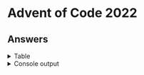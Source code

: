 # Advent of Code 2022


## Answers

<details>
<summary>Table</summary>
    <table>
        <tr>
            <th></th>
            <th>Part 1</th>
            <th>Part 2</th>
        </tr>
        <tr>
            <td><a href="src/main/java/com/lewisbirks/adventofcode/day/Day1.java">Day 1</a></td>
            <td>69501</td>
            <td>202346</td>
        </tr>
        <tr>
            <td><a href="src/main/java/com/lewisbirks/adventofcode/day/Day2.java">Day 2</a></td>
            <td>10994</td>
            <td>12526</td>
        </tr>
        <tr>
            <td><a href="src/main/java/com/lewisbirks/adventofcode/day/Day3.java">Day 3</a></td>
            <td>8202</td>
            <td>2864</td>
        </tr>
    </table>
</details>
<details>
    <summary>Console output</summary>
    <pre>
==========================
Year 2022
==========================
Day 01: Calorie Counting
	Part 1: 69501 (2ms)
	Part 2: 202346 (1ms)
Day 02: Rock Paper Scissors
	Part 1: 10994 (1ms)
	Part 2: 12526 (0ms)
Day 03: Rucksack Reorganization
	Part 1: 8202 (3ms)
	Part 2: 2864 (1ms)
==========================
</pre>
</details>

